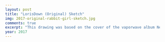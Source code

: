 ```yaml
---
layout: post
title: "LorisDown (Original) Sketch"
img: 2017-original-rabbit-girl-sketch.jpg
comments: true
excerpt: "This drawing was based on the cover of the vaporwave album New Visuals by Bl00dwave, and it became the basis for my first personal character as an adult. Four important themes come to mind when I see this artwork: love, loneliness, and disillusionment in the virtual world. Listen to the album here: https://bl00dwave.bandcamp.com/album/--3"
year: 2017
---
```

